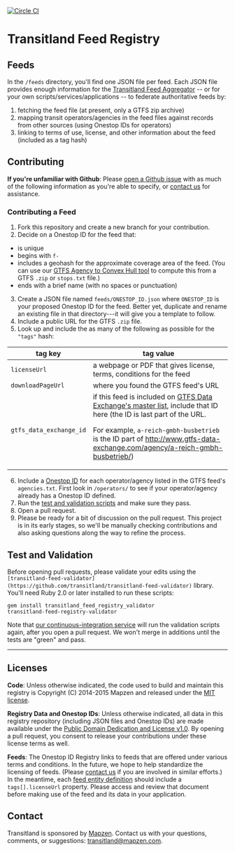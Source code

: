 [![Circle CI](https://circleci.com/gh/transitland/transitland-feed-registry.svg?style=svg)](https://circleci.com/gh/transitland/transitland-feed-registry)

# Transitland Feed Registry

## Feeds

In the `/feeds` directory, you'll find one JSON file per feed. Each JSON file provides enough information for the [Transitland Feed Aggregator](#TODO) -- or for your own scripts/services/applications -- to federate authoritative feeds by:

1. fetching the feed file (at present, only a GTFS zip archive)
2. mapping transit operators/agencies in the feed files against records from other sources (using Onestop IDs for operators)
3. linking to terms of use, license, and other information about the feed (included as a tag hash)

## Contributing

**If you're unfamiliar with Github**: Please [open a Github issue](https://github.com/transitland/transitland-feed-registry/issues/new) with as much of the following information as you're able to specify, or [contact us](#contact) for assistance.

### Contributing a Feed

1. Fork this repository and create a new branch for your contribution.
2. Decide on a Onestop ID for the feed that:
  * is unique
  * begins with `f-`
  * includes a geohash for the approximate coverage area of the feed. (You can use our [GTFS Agency to Convex Hull tool](http://transitland.github.io/gtfs-agency-to-convex-hull/) to compute this from a GTFS `.zip` or `stops.txt` file.)
  * ends with a brief name (with no spaces or punctuation)
3. Create a JSON file named `feeds/ONESTOP_ID.json` where `ONESTOP_ID` is your proposed Onestop ID for the feed. Better yet, duplicate and rename an existing file in that directory---it will give you a template to follow.
4. Include a public URL for the GTFS `.zip` file.
5. Look up and include the as many of the following as possible for the `"tags"` hash:

  tag key | tag value
  ------- | ---------
  `licenseUrl` | a webpage or PDF that gives license, terms, conditions for the feed
  `downloadPageUrl` | where you found the GTFS feed's URL
  `gtfs_data_exchange_id` | if this feed is included on [GTFS Data Exchange's master list](http://www.gtfs-data-exchange.com/agencies), include that ID here (the ID is last part of the URL. <p> For example, `a-reich-gmbh-busbetrieb` is the ID part of http://www.gtfs-data-exchange.com/agency/a-reich-gmbh-busbetrieb/)
  
6. Include a [Onestop ID](#onestop-ids) for each operator/agency listed in the GTFS feed's `agencies.txt`. First look in `/operators/` to see if your operator/agency already has a Onestop ID defined.
7. Run the [test and validation scripts](#test-and-validation) and make sure they pass.
8. Open a pull request.
9. Please be ready for a bit of discussion on the pull request. This project is in its early stages, so we'll be manually checking contributions and also asking questions along the way to refine the process.

## Test and Validation

Before opening pull requests, please validate your edits using the `[transitland-feed-validator](https://github.com/transitland/transitland-feed-validator)` library. You'll need Ruby 2.0 or later installed to run these scripts:

````
gem install transitland_feed_registry_validator
transitland-feed-registry-validator
````

Note that [our continuous-integration service](https://circleci.com/gh/transitland/transitland-feed-registry) will run the validation scripts again, after you open a pull request. We won't merge in additions until the tests are "green" and pass.

---

## Licenses

**Code**: Unless otherwise indicated, the code used to build and maintain this registry is Copyright (C) 2014-2015 Mapzen and released under the [MIT license](http://opensource.org/licenses/MIT).

**Registry Data and Onestop IDs**: Unless otherwise indicated, all data in this registry repository (including JSON files and Onestop IDs) are made available under the [Public Domain Dedication and License v1.0](http://opendatacommons.org/licenses/pddl/summary/). By opening a pull request, you consent to release your contributions under these license terms as well.

**Feeds**: The Onestop ID Registry links to feeds that are offered under various terms and conditions. In the future, we hope to help standardize the licensing of feeds. (Please [contact us](#contact) if you are involved in similar efforts.) In the meantime, each [feed entity definition](#feeds) should include a `tags[].licenseUrl` property. Please access and review that document before making use of the feed and its data in your application.

## Contact

Transitland is sponsored by [Mapzen](http://mapzen.com). Contact us with your questions, comments, or suggestions: [transitland@mapzen.com](mailto:transitland@mapzen.com).
